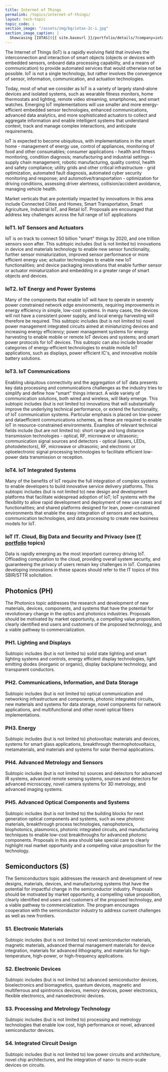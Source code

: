 ```yaml
---
title: Internet of Things
permalink: /topics/internet-of-things/
layout: tech-topic
topic_code: i
section_image: "/assets/img/bg/iotas-2c-i.jpg"
section_image_caption: |
  Showcasing [IOTAS]({{ site.baseurl }}/portfolio/details/?company=iotas-inc#iotas-inc)'s' Home app, featuring a unique floor plan view and Smart Stories™.
---
```



The Internet of Things (IoT) is a rapidly evolving field that involves the interconnection and interaction of smart objects (objects or devices with embedded sensors, onboard data processing capability, and a means of communication) to provide automated services that would otherwise not be possible. IoT is not a single technology, but rather involves the convergence of sensor, information, communication, and actuation technologies.

Today, most of what we consider as IoT is a variety of largely stand-alone devices and isolated systems, such as wearable fitness monitors, home thermostats and lighting, remote video streaming, smartphones, and smart watches. Emerging IoT implementations will use smaller and more energy- efficient embedded sensor technologies, enhanced communications, advanced data analytics, and more sophisticated actuators to collect and aggregate information and enable intelligent systems that understand context, track and manage complex interactions, and anticipate requirements.

IoT is expected to become ubiquitous, with implementations in the smart home - management of energy use, control of appliances, monitoring of food and other consumables; consumer applications - health and fitness monitoring, condition diagnosis; manufacturing and industrial settings - supply chain management, robotic manufacturing, quality control, health and safety compliance; utility grids and other critical infrastructure - grid optimization, automated fault diagnosis, automated cyber security monitoring and response; and automotive/transportation - optimization for driving conditions, assessing driver alertness, collision/accident avoidance, managing vehicle health.

Market verticals that are potentially impacted by innovations in this area include Connected Cities and Homes, Smart Transportation, Smart Agriculture, Industrial IoT, and Retail IoT. Proposals are encouraged that address key challenges across the full range of IoT applications

### IoT1. IoT Sensors and Actuators
IoT is on track to connect 50 billion "smart" things by 2020, and one trillion sensors soon after. This subtopic includes (but is not limited to) innovations in device and materials technology to enable new sensor functionality, further sensor miniaturization, improved sensor performance or more efficient energy use; actuator technologies to enable new IoT functionalities; and device packaging innovations that enable further sensor or actuator miniaturization and embedding in a greater range of smart objects and devices.

### IoT2. IoT Energy and Power Systems
Many of the components that enable IoT will have to operate in severely power constrained network edge environments, requiring improvements in energy efficiency in simple, low-cost systems. In many cases, the devices will not have a consistent power supply, and local energy harvesting will therefore be required. This subtopic includes (but is not limited to) novel power management integrated circuits aimed at miniaturizing devices and increasing energy efficiency; power management systems for energy harvesting to enable mobile or remote IoT devices and systems; and smart power protocols for IoT devices. This subtopic can also include broader categories of energy-efficient technologies to enable mobile IoT applications, such as displays, power efficient IC's, and innovative mobile battery solutions.

### IoT3. IoT Communications
Enabling ubiquitous connectivity and the aggregation of IoT data presents key data processing and communications challenges as the industry tries to simplify and define how "smart" things interact. A wide variety of communication solutions, both wired and wireless, will likely emerge. This subtopic includes (but is not limited to) innovations that will substantially improve the underlying technical performance, or extend the functionality, of IoT communication systems. Particular emphasis is placed on low-power and dataefficient communications schemes, as these are required to enable IoT in resource-constrained environments. Examples of relevant technical fields include (but are not limited to): short range and long distance transmission technologies - optical, RF, microwave or ultrasonic; communication signal sources and detectors - optical (lasers, LEDs, photodetectors), RF, microwave or ultrasonic; and electronic or optoelectronic signal processing technologies to facilitate efficient low-power data transmission or reception.

### IoT4. IoT Integrated Systems
Many of the benefits of IoT require the full integration of complex systems to enable developers to build innovative service delivery platforms. This subtopic includes (but is not limited to) new design and development platforms that facilitate widespread adoption of IoT; IoT systems with the flexibility to allow rapid development and deployment of new use cases and functionalities; and shared platforms designed for lean, power-constrained environments that enable the easy integration of sensors and actuators, communication technologies, and data processing to create new business models for IoT.

### IoT IT. Cloud, Big Data and Security and Privacy (see [IT portfolio]() topics)
Data is rapidly emerging as the most important currency driving IoT. Offloading computation to the cloud, providing overall system security, and guaranteeing the privacy of users remain key challenges in IoT. Companies developing innovations in these spaces should refer to the IT topics of this SBIR/STTR solicitation.

## Photonics (PH)  

The Photonics topic addresses the research and development of new materials, devices, components, and systems that have the potential for revolutionary change in the optics and photonics industries. Proposals should be motivated by market opportunity, a compelling value proposition, clearly identified end users and customers of the proposed technology, and a viable pathway to commercialization.  

### PH1. Lighting and Displays  

Subtopic includes (but is not limited to) solid state lighting and smart lighting systems and controls, energy efficient display technologies, light emitting diodes (inorganic or organic), display backplane technology, and transparent conductors.  

### PH2. Communications, Information, and Data Storage   

Subtopic includes (but is not limited to) optical communication and networking infrastructure and components, photonic integrated circuits, new materials and systems for data storage, novel components for network applications, and multifunctional and other novel optical fibers implementations.

### PH3. Energy  

Subtopic includes (but is not limited to) photovoltaic materials and devices, systems for smart glass applications, breakthrough thermophotovoltaics, metamaterials, and materials and systems for solar thermal applications.  

### PH4. Advanced Metrology and Sensors  

Subtopic includes (but is not limited to) sources and detectors for advanced IR systems, advanced remote sensing systems, sources and detectors for advanced microscopy, novel camera systems for 3D metrology, and advanced imaging systems.  

### PH5. Advanced Optical Components and Systems  

Subtopic includes (but is not limited to) the building blocks for next generation optical components and systems, such as new photonic materials, breakthrough process technologies, nanophotonics, biophotonics, plasmonics, photonic integrated circuits, and manufacturing techniques to enable low-cost breakthroughs for advanced photonic components. Proposals in this area should take special care to clearly highlight real market opportunity and a compelling value proposition for the technology.  

## Semiconductors (S)  

The Semiconductors topic addresses the research and development of new designs, materials, devices, and manufacturing systems that have the potential for impactful change in the semiconductor industry. Proposals should be motivated by market opportunity, a compelling value proposition, clearly identified end users and customers of the proposed technology, and a viable pathway to commercialization. The program encourages cooperation with the semiconductor industry to address current challenges as well as new frontiers.  

### S1. Electronic Materials  

Subtopic includes (but is not limited to) novel semiconductor materials, magnetic materials, advanced thermal management materials for device integration, materials for advanced lithography, and materials for high-temperature, high-power, or high-frequency applications.  

### S2. Electronic Devices  

Subtopic includes (but is not limited to) advanced semiconductor devices, bioelectronics and biomagnetics, quantum devices, magnetic and multiferrous and spintronics devices, memory devices, power electronics, flexible electronics, and nanoelectronic devices.  

### S3. Processing and Metrology Technology  

Subtopic includes (but is not limited to) processing and metrology technologies that enable low cost, high performance or novel, advanced semiconductor devices.  

### S4. Integrated Circuit Design 
Subtopic includes (but is not limited to) low power circuits and architecture, novel chip architectures, and the integration of nano- to micro-scale devices on circuits.
 